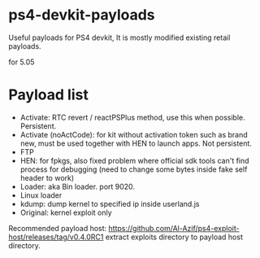 # ps4-devkit-payloads
Useful payloads for PS4 devkit, It is mostly modified existing retail payloads.


for 5.05

# Payload list
- Activate: RTC revert / reactPSPlus method, use this when possible. Persistent.
- Activate (noActCode): for kit without activation token such as brand new, must be used together with HEN to launch apps. Not persistent.
- FTP
- HEN: for fpkgs, also fixed problem where official sdk tools can't find process for debugging (need to change some bytes inside fake self header to work)
- Loader: aka Bin loader. port 9020.
- Linux loader
- kdump: dump kernel to specified ip inside userland.js
- Original: kernel exploit only

Recommended payload host: https://github.com/Al-Azif/ps4-exploit-host/releases/tag/v0.4.0RC1
extract exploits directory to payload host directory.
